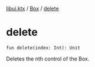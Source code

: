 [libui.ktx](../README.md) / [Box](README.md) / [delete](delete.md)

# delete

`fun delete(index: Int): Unit`

Deletes the nth control of the Box.


